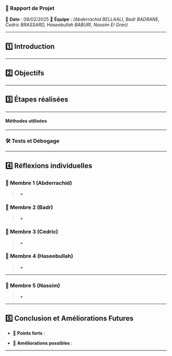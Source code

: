 ### **📄 Rapport de Projet**

📅 **Date** : 08/02/2025
👥 **Équipe** : *(Abderrachid BELLAALI, Badr BADRANE, Cedric BRASSARD, Haseebullah BABURI, Nassim El Grari)*

---

## **1️⃣ Introduction**


---

## **2️⃣ Objectifs**



---

## **3️⃣ Étapes réalisées**

---


#### **Méthodes utilisées**

---

### **🛠 Tests et Débogage**


---

## **4️⃣ Réflexions individuelles**


### **👤 Membre 1 (Abderrachid)**

> *

### **👤 Membre 2 (Badr)**

> *

### **👤 Membre 3 (Cedric)**

> *

### **👤 Membre 4 (Haseebullah)**

> *

---

### **👤 Membre 5 (Nassim)**

> *

---

## **5️⃣ Conclusion et Améliorations Futures**

- 📌 **Points forts** :



- 🚀 **Améliorations possibles** :

  

---